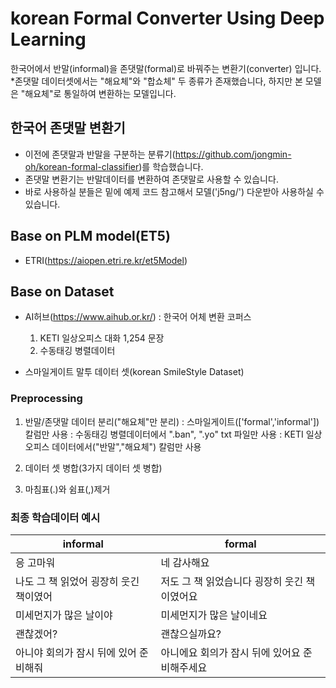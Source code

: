 # korean Formal Converter Using Deep Learning
한국어에서 반말(informal)을 존댓말(formal)로 바꿔주는 변환기(converter) 입니다.
*존댓말 데이터셋에서는 "해요체"와 "합쇼체" 두 종류가 존재했습니다, 하지만 본 모델은 "해요체"로 통일하여 변환하는 모델입니다.

## 한국어 존댓말 변환기
- 이전에 존댓말과 반말을 구분하는 분류기(https://github.com/jongmin-oh/korean-formal-classifier)를 학습했습니다.
- 존댓말 변환기는 반말데이터를 변환하여 존댓말로 사용할 수 있습니다.
- 바로 사용하실 분들은 밑에 예제 코드 참고해서 모델('j5ng/') 다운받아 사용하실 수 있습니다.

## Base on PLM model(ET5)
 - ETRI(https://aiopen.etri.re.kr/et5Model)

## Base on Dataset
 - AI허브(https://www.aihub.or.kr/) : 한국어 어체 변환 코퍼스
    1. KETI 일상오피스 대화 1,254 문장
    2. 수동태깅 병렬데이터

 - 스마일게이트 말투 데이터 셋(korean SmileStyle Dataset)

### Preprocessing
 1. 반말/존댓말 데이터 분리("해요체"만 분리)
   : 스마일게이트(['formal','informal']) 칼럼만 사용
   : 수동태깅 병렬데이터에서 ".ban", ".yo" txt 파일만 사용
   : KETI 일상오피스 데이터에서("반말","해요체") 칼럼만 사용

 2. 데이터 셋 병합(3가지 데이터 셋 병합)
 3. 마침표(.)와 쉼표(,)제거 

### 최종 학습데이터 예시
|informal|formal|
|------|---|
|응 고마워|네 감사해요|
|나도 그 책 읽었어 굉장히 웃긴 책이였어|저도 그 책 읽었습니다 굉장히 웃긴 책이였어요|
|미세먼지가 많은 날이야|미세먼지가 많은 날이네요|
|괜찮겠어?|괜찮으실까요?|
|아니야 회의가 잠시 뒤에 있어 준비해줘|아니에요 회의가 잠시 뒤에 있어요 준비해주세요|

